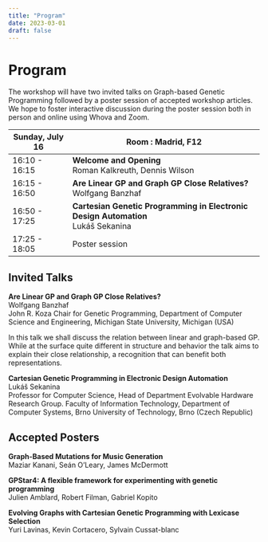 ```yaml
---
title: "Program"
date: 2023-03-01
draft: false
---
```


# Program

The workshop will have two invited talks on Graph-based Genetic Programming followed by a poster session of accepted workshop articles. We hope to foster interactive discussion during the poster session both in person and online using Whova and Zoom.

Sunday, July 16 | Room : Madrid, F12 
------------ | ----------------
16:10 - 16:15 | **Welcome and Opening**<br/>Roman Kalkreuth, Dennis Wilson
16:15 - 16:50 | **Are Linear GP and Graph GP Close Relatives?**<br/>Wolfgang Banzhaf
16:50 - 17:25 | **Cartesian Genetic Programming in Electronic Design Automation**<br/>Lukáš Sekanina
17:25 - 18:05 | Poster session

## Invited Talks

**Are Linear GP and Graph GP Close Relatives?**<br/>
Wolfgang Banzhaf<br/>
John R. Koza Chair for Genetic Programming, Department of Computer Science and Engineering,  Michigan State University, Michigan (USA)

In this talk we shall discuss the relation between linear
and graph-based GP. While at the surface quite different
in structure and behavior the talk aims to explain their
close relationship, a recognition that can benefit both
representations. 

**Cartesian Genetic Programming in Electronic Design Automation**<br/>
Lukáš Sekanina<br/>
Professor for Computer Science, Head of Department
Evolvable Hardware Research Group. Faculty of Information Technology, Department of Computer Systems, Brno University of Technology, Brno (Czech Republic) 

## Accepted Posters

**Graph-Based Mutations for Music Generation**<br/>
Maziar Kanani, Seán O’Leary, James McDermott

**GPStar4: A flexible framework for experimenting with genetic programming**<br/>
Julien Amblard, Robert Filman, Gabriel Kopito

**Evolving Graphs with Cartesian Genetic Programming with Lexicase Selection**<br/>
Yuri Lavinas, Kevin Cortacero, Sylvain Cussat-blanc